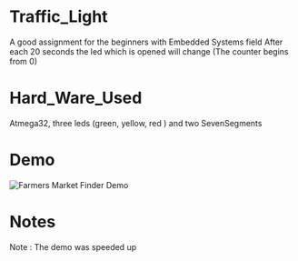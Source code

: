 # Traffic_Light
A good assignment for the beginners with Embedded Systems field
After each 20 seconds the led which is opened will change (The counter begins from 0)
# Hard_Ware_Used
Atmega32, three leds (green, yellow, red ) and two SevenSegments
# Demo
![Farmers Market Finder Demo](Demo.gif)
# Notes
Note : The demo was speeded up


